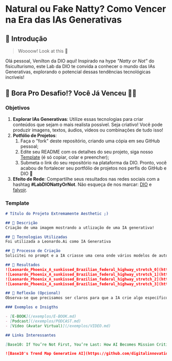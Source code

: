 # Natural ou Fake Natty? Como Vencer na Era das IAs Generativas

## 🚀 Introdução

> Woooow! Look at this 👀

Olá pessoal, Venilton da DIO aqui! Inspirado na hype _"Natty or Not"_ do fisiculturismo, este Lab da DIO te convida a conhecer o mundo das IAs Generativas, explorando o potencial dessas tendências tecnológicas incríveis!

## 🎯 Bora Pro Desafio!? Você Já Venceu 💪🤓

### Objetivos

1. **Explorar IAs Generativas**: Utilize essas tecnologias para criar conteúdos que sejam o mais realista possível. Seja criativo! Você pode produzir imagens, textos, áudios, vídeos ou combinações de tudo isso!
1. **Potfólio de Projetos**:
    1. Faça o "fork" deste repositório, criando uma cópia em seu GitHub pessoal;
    2. Edite seu README com os detalhes do seu projeto, siga nosso [Template](#template) (é só copiar, colar e preencher);
    3. Submeta o link do seu repositório na plataforma da DIO. Pronto, você acabou de fortalecer seu portfólio de projetos nos perfis do GitHub e DIO 🚀
1. **Efeito de Rede**: Compartilhe seus resultados nas redes sociais com a hashtag **#LabDIONattyOrNot**. Não esqueça de nos marcar: [DIO](https://www.linkedin.com/school/dio-makethechange) e [falvojr](https://www.linkedin.com/in/falvojr).

### Template

```markdown
# Título do Projeto Extremamente Aesthetic ;)

## 📒 Descrição
Criação de uma imagem mostrando a utlização de uma IA generativa!

## 🤖 Tecnologias Utilizadas
Foi utilizada a Leonardo.Ai como IA Generativa

## 🧐 Processo de Criação
Solicitei no prompt e a IA criasse uma cena onde vários modelos de automóveis antigos aparecem numa estrada federal!

## 🚀 Resultados
![Leonardo_Phoenix_A_sunkissed_Brazilian_federal_highway_stretch_0](https://github.com/user-attachments/assets/881a0b03-a8f3-4f77-8eda-e5cef9c78f64)
![Leonardo_Phoenix_A_sunkissed_Brazilian_federal_highway_stretch_1](https://github.com/user-attachments/assets/2a37acca-e559-4ba5-958e-2e692d8a458a)
![Leonardo_Phoenix_A_sunkissed_Brazilian_federal_highway_stretch_2](https://github.com/user-attachments/assets/a4c03858-0a09-456b-aa3a-aef26e1ff984)
![Leonardo_Phoenix_A_sunkissed_Brazilian_federal_highway_stretch_3](https://github.com/user-attachments/assets/be7f0599-75ca-4f28-ae25-29ff5d6c1fee)

## 💭 Reflexão (Opcional)
Observa-se que precisamos ser claros para que a IA crie algo específico!

### Exemplos e Insigths

- [E-BOOK](/exemplos/E-BOOK.md)
- [Podcast](/exemplos/PODCAST.md)
- [Vídeo (Avatar Virtual)](/exemplos/VIDEO.md)

## Links Interessantes

[Base10: If You’re Not First, You’re Last: How AI Becomes Mission Critical](https://base10.vc/post/generative-ai-mission-critical/)

![Base10's Trend Map Generative AI](https://github.com/digitalinnovationone/lab-natty-or-not/assets/730492/f4df26e8-f8f7-4419-8252-c69d73ea930c)

